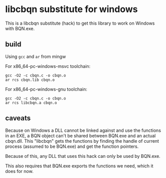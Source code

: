 # libcbqn substitute for windows

This is a libcbqn substitute (hack) to get this library to work on Windows with BQN.exe.

## build

Using `gcc` and `ar` from mingw

For x86_64-pc-windows-msvc toolchain:
```
gcc -O2 -c cbqn.c -o cbqn.o 
ar rcs cbqn.lib cbqn.o 
```
For x86_64-pc-windows-gnu toolchain:
```
gcc -O2 -c cbqn.c -o cbqn.o 
ar rcs libcbqn.a cbqn.o 
```

## caveats

Because on Windows a DLL cannot be linked against and use the functions in an EXE, a BQN object can't be shared between BQN.exe and an actual cbqn.dll. This "libcbqn" gets the functions by finding the handle of current process (assumed to be BQN.exe) and get the function pointers.

Because of this, any DLL that uses this hack can only be used by BQN.exe. 

This also requires that BQN.exe exports the functions we need, which it does for now.
